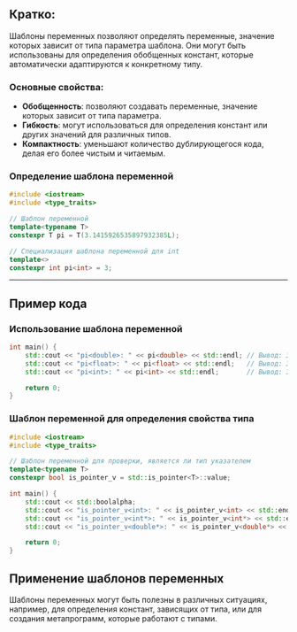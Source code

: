 ## Кратко:

Шаблоны переменных позволяют определять переменные, значение которых зависит от типа параметра шаблона. Они могут быть использованы для определения обобщенных констант, которые автоматически адаптируются к конкретному типу.

### Основные свойства:

- **Обобщенность**: позволяют создавать переменные, значение которых зависит от типа параметра.
- **Гибкость**: могут использоваться для определения констант или других значений для различных типов.
- **Компактность**: уменьшают количество дублирующегося кода, делая его более чистым и читаемым.

### Определение шаблона переменной

```cpp
#include <iostream>
#include <type_traits>

// Шаблон переменной
template<typename T>
constexpr T pi = T(3.1415926535897932385L);

// Специализация шаблона переменной для int
template<>
constexpr int pi<int> = 3;
```

---

## Пример кода

### Использование шаблона переменной

```cpp
int main() {
    std::cout << "pi<double>: " << pi<double> << std::endl; // Вывод: 3.14159...
    std::cout << "pi<float>: " << pi<float> << std::endl;   // Вывод: 3.14159...
    std::cout << "pi<int>: " << pi<int> << std::endl;       // Вывод: 3

    return 0;
}
```

### Шаблон переменной для определения свойства типа

```cpp
#include <iostream>
#include <type_traits>

// Шаблон переменной для проверки, является ли тип указателем
template<typename T>
constexpr bool is_pointer_v = std::is_pointer<T>::value;

int main() {
    std::cout << std::boolalpha;
    std::cout << "is_pointer_v<int>: " << is_pointer_v<int> << std::endl;       // Вывод: false
    std::cout << "is_pointer_v<int*>: " << is_pointer_v<int*> << std::endl;     // Вывод: true
    std::cout << "is_pointer_v<double*>: " << is_pointer_v<double*> << std::endl; // Вывод: true

    return 0;
}
```

## Применение шаблонов переменных

Шаблоны переменных могут быть полезны в различных ситуациях, например, для определения констант, зависящих от типа, или для создания метапрограмм, которые работают с типами.
